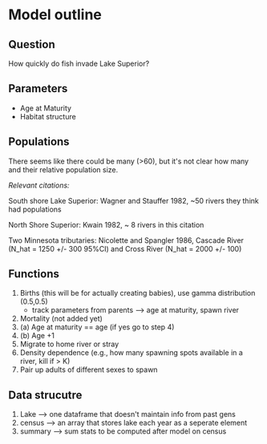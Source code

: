 # Model outline

## Question
How quickly do fish invade Lake Superior?

## Parameters

* Age at Maturity
* Habitat structure

## Populations

There seems like there could be many (>60), but it's not clear how many and their relative population size.

*Relevant citations:*

South shore Lake Superior: Wagner and Stauffer 1982, ~50 rivers they think had populations 

North Shore Superior: Kwain 1982, ~ 8 rivers in this citation 

Two Minnesota tributaries: Nicolette and Spangler 1986, Cascade River (N_hat = 1250 +/- 300 95%CI) and Cross River (N_hat = 2000 +/- 100) 

## Functions

1. Births (this will be for actually creating babies), use gamma distribution (0.5,0.5)
    * track parameters from parents --> age at maturity, spawn river
2. Mortality (not added yet)
3. (a) Age at maturity == age (if yes go to step 4)
3. (b) Age +1
4. Migrate to home river or stray
5. Density dependence (e.g., how many spawning spots available in a river, kill if > K)
6. Pair up adults of different sexes to spawn

## Data strucutre
1. Lake --> one dataframe that doesn't maintain info from past gens
2. census --> an array that stores lake each year as a seperate element
3. summary --> sum stats to be computed after model on census
